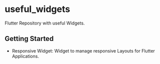 # useful_widgets

Flutter Repository with useful Widgets.

## Getting Started


- Responsive Widget: Widget to manage responsive Layouts for Flutter Applications.